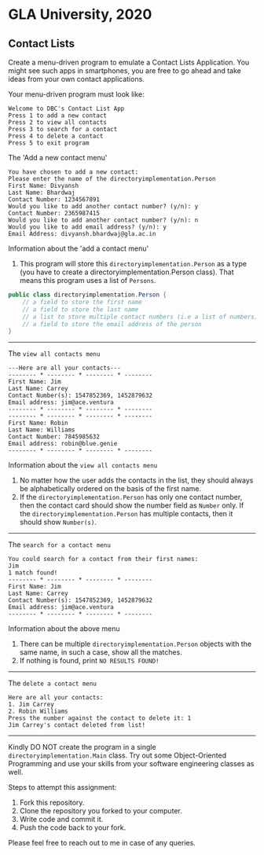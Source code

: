 # GLA University, 2020

## Contact Lists

Create a menu-driven program to emulate a Contact Lists Application. 
You might see such apps in smartphones, you are free to go ahead and take ideas
from your own contact applications.  

Your menu-driven program must look like: 
```
Welcome to DBC's Contact List App
Press 1 to add a new contact
Press 2 to view all contacts
Press 3 to search for a contact
Press 4 to delete a contact
Press 5 to exit program 
```

The 'Add a new contact menu'
```
You have chosen to add a new contact: 
Please enter the name of the directoryimplementation.Person
First Name: Divyansh
Last Name: Bhardwaj
Contact Number: 1234567891
Would you like to add another contact number? (y/n): y
Contact Number: 2365987415
Would you like to add another contact number? (y/n): n
Would you like to add email address? (y/n): y
Email Address: divyansh.bhardwaj@gla.ac.in
```
Information about the 'add a contact menu'
1. This program will store this `directoryimplementation.Person` as a type (you have to create a directoryimplementation.Person class).
That means this program uses a list of `Persons`.

```java
public class directoryimplementation.Person {
    // a field to store the first name
    // a field to store the last name
    // a list to store multiple contact numbers (i.e a list of numbers)
    // a field to store the email address of the person 
}
```
---
The `view all contacts menu`
```
---Here are all your contacts---
-------- * -------- * -------- * --------
First Name: Jim
Last Name: Carrey
Contact Number(s): 1547852369, 1452879632
Email address: jim@ace.ventura
-------- * -------- * -------- * --------
-------- * -------- * -------- * --------
First Name: Robin
Last Name: Williams
Contact Number: 7845985632
Email address: robin@blue.genie
-------- * -------- * -------- * --------
```
Information about the `view all contacts menu`
1. No matter how the user adds the contacts in the list,
they should always be alphabetically ordered on the basis of the first name.
2. If the `directoryimplementation.Person` has only one contact number, then the contact card should show
the number field as `Number` only. If the `directoryimplementation.Person` has multiple contacts, then it
should show `Number(s)`.
--- 

The `search for a contact menu`
```
You could search for a contact from their first names: 
Jim
1 match found!
-------- * -------- * -------- * --------
First Name: Jim
Last Name: Carrey
Contact Number(s): 1547852369, 1452879632
Email address: jim@ace.ventura
-------- * -------- * -------- * --------
```
Information about the above menu
1. There can be multiple `directoryimplementation.Person` objects with the same name, in such a case, 
show all the matches.
2. If nothing is found, print `NO RESULTS FOUND!`
---

The `delete a contact menu`
```
Here are all your contacts: 
1. Jim Carrey
2. Robin Williams
Press the number against the contact to delete it: 1
Jim Carrey's contact deleted from list!
```
---

Kindly DO NOT create the program in a single `directoryimplementation.Main` class. Try out some Object-Oriented Programming and
use your skills from your software engineering classes as well.

Steps to attempt this assignment:
1. Fork this repository.
2. Clone the repository you forked to your computer.
3. Write code and commit it.
4. Push the code back to your fork.

Please feel free to reach out to me in case of any queries.